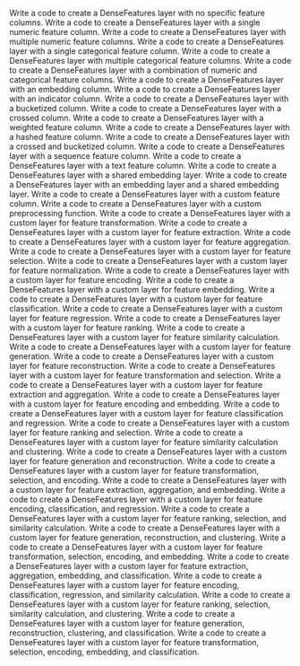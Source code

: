 Write a code to create a DenseFeatures layer with no specific feature columns.
Write a code to create a DenseFeatures layer with a single numeric feature column.
Write a code to create a DenseFeatures layer with multiple numeric feature columns.
Write a code to create a DenseFeatures layer with a single categorical feature column.
Write a code to create a DenseFeatures layer with multiple categorical feature columns.
Write a code to create a DenseFeatures layer with a combination of numeric and categorical feature columns.
Write a code to create a DenseFeatures layer with an embedding column.
Write a code to create a DenseFeatures layer with an indicator column.
Write a code to create a DenseFeatures layer with a bucketized column.
Write a code to create a DenseFeatures layer with a crossed column.
Write a code to create a DenseFeatures layer with a weighted feature column.
Write a code to create a DenseFeatures layer with a hashed feature column.
Write a code to create a DenseFeatures layer with a crossed and bucketized column.
Write a code to create a DenseFeatures layer with a sequence feature column.
Write a code to create a DenseFeatures layer with a text feature column.
Write a code to create a DenseFeatures layer with a shared embedding layer.
Write a code to create a DenseFeatures layer with an embedding layer and a shared embedding layer.
Write a code to create a DenseFeatures layer with a custom feature column.
Write a code to create a DenseFeatures layer with a custom preprocessing function.
Write a code to create a DenseFeatures layer with a custom layer for feature transformation.
Write a code to create a DenseFeatures layer with a custom layer for feature extraction.
Write a code to create a DenseFeatures layer with a custom layer for feature aggregation.
Write a code to create a DenseFeatures layer with a custom layer for feature selection.
Write a code to create a DenseFeatures layer with a custom layer for feature normalization.
Write a code to create a DenseFeatures layer with a custom layer for feature encoding.
Write a code to create a DenseFeatures layer with a custom layer for feature embedding.
Write a code to create a DenseFeatures layer with a custom layer for feature classification.
Write a code to create a DenseFeatures layer with a custom layer for feature regression.
Write a code to create a DenseFeatures layer with a custom layer for feature ranking.
Write a code to create a DenseFeatures layer with a custom layer for feature similarity calculation.
Write a code to create a DenseFeatures layer with a custom layer for feature generation.
Write a code to create a DenseFeatures layer with a custom layer for feature reconstruction.
Write a code to create a DenseFeatures layer with a custom layer for feature transformation and selection.
Write a code to create a DenseFeatures layer with a custom layer for feature extraction and aggregation.
Write a code to create a DenseFeatures layer with a custom layer for feature encoding and embedding.
Write a code to create a DenseFeatures layer with a custom layer for feature classification and regression.
Write a code to create a DenseFeatures layer with a custom layer for feature ranking and selection.
Write a code to create a DenseFeatures layer with a custom layer for feature similarity calculation and clustering.
Write a code to create a DenseFeatures layer with a custom layer for feature generation and reconstruction.
Write a code to create a DenseFeatures layer with a custom layer for feature transformation, selection, and encoding.
Write a code to create a DenseFeatures layer with a custom layer for feature extraction, aggregation, and embedding.
Write a code to create a DenseFeatures layer with a custom layer for feature encoding, classification, and regression.
Write a code to create a DenseFeatures layer with a custom layer for feature ranking, selection, and similarity calculation.
Write a code to create a DenseFeatures layer with a custom layer for feature generation, reconstruction, and clustering.
Write a code to create a DenseFeatures layer with a custom layer for feature transformation, selection, encoding, and embedding.
Write a code to create a DenseFeatures layer with a custom layer for feature extraction, aggregation, embedding, and classification.
Write a code to create a DenseFeatures layer with a custom layer for feature encoding, classification, regression, and similarity calculation.
Write a code to create a DenseFeatures layer with a custom layer for feature ranking, selection, similarity calculation, and clustering.
Write a code to create a DenseFeatures layer with a custom layer for feature generation, reconstruction, clustering, and classification.
Write a code to create a DenseFeatures layer with a custom layer for feature transformation, selection, encoding, embedding, and classification.